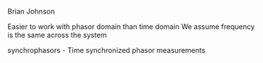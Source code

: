 Brian Johnson

Easier to work with phasor domain than time domain
We assume frequency is the same across the system

synchrophasors - Time synchronized phasor measurements
